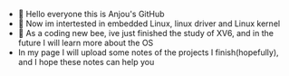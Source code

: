 - 👋 Hello everyone this is Anjou's GitHub
- 👀 Now im intertested in embedded Linux, linux driver and Linux kernel
- 🌱 As a coding new bee, ive just finished the study of XV6, and in the future I will learn more about the OS
- In my page I will upload some notes of the projects I finish(hopefully), and I hope these notes can help you

<!---
R0nAnjou/R0nAnjou is a ✨ special ✨ repository because its `README.md` (this file) appears on your GitHub profile.
You can click the Preview link to take a look at your changes.
--->
